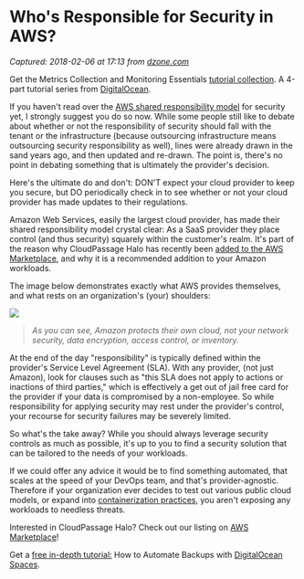 # Who's Responsible for Security in AWS?

_Captured: 2018-02-06 at 17:13 from [dzone.com](https://dzone.com/articles/whos-responsible-for-security-in-aws?edition=359129&utm_source=Zone%20Newsletter&utm_medium=email&utm_campaign=cloud%202018-02-06)_

Get the Metrics Collection and Monitoring Essentials [tutorial collection](https://dzone.com/go?i=274448&u=https%3A%2F%2Fwww.digitalocean.com%2Fcommunity%2Ftutorial_series%2Fmetrics-collection-and-monitoring-essentials%3Futm_medium%3Dbumper%26utm_source%3Ddzone%26utm_campaign%3Dbrand%2Bsimplicity%2Bat%2Bscale%26utm_content%3Ddistributed%2Bmicroservices%2Bdeployments). A 4-part tutorial series from [DigitalOcean](https://dzone.com/go?i=274448&u=https%3A%2F%2Fwww.digitalocean.com%2F%3Futm_medium%3Dbumper%26utm_source%3Ddzone%26utm_campaign%3Dbrand%2Bsimplicity%2Bat%2Bscale%26utm_content%3Dmetrics%2Bcollection%2Bmonitoring).

If you haven't read over the [AWS shared responsibility model](https://aws.amazon.com/compliance/shared-responsibility-model/) for security yet, I strongly suggest you do so now. While some people still like to debate about whether or not the responsibility of security should fall with the tenant or the infrastructure (because outsourcing infrastructure means outsourcing security responsibility as well), lines were already drawn in the sand years ago, and then updated and re-drawn. The point is, there's no point in debating something that is ultimately the provider's decision.

Here's the ultimate do and don't: DON'T expect your cloud provider to keep you secure, but DO periodically check in to see whether or not your cloud provider has made updates to their regulations.

Amazon Web Services, easily the largest cloud provider, has made their shared responsibility model crystal clear: As a SaaS provider they place control (and thus security) squarely within the customer's realm. It's part of the reason why CloudPassage Halo has recently been [added to the AWS Marketplace](https://blog.cloudpassage.com/2018/01/24/halo-is-live-on-aws-marketplace/), and why it is a recommended addition to your Amazon workloads.

The image below demonstrates exactly what AWS provides themselves, and what rests on an organization's (your) shoulders:

![](https://x9a3mnc941tz8gz3x1e0sda1-wpengine.netdna-ssl.com/wp-content/uploads/sites/2/2018/01/Amazon-shared-responsibility-model-.png)

> _As you can see, Amazon protects their own cloud, not your network security, data encryption, access control, or inventory._

At the end of the day "responsibility" is typically defined within the provider's Service Level Agreement (SLA). With any provider, (not just Amazon), look for clauses such as "this SLA does not apply to actions or inactions of third parties," which is effectively a get out of jail free card for the provider if your data is compromised by a non-employee. So while responsibility for applying security may rest under the provider's control, your recourse for security failures may be severely limited.

So what's the take away? While you should always leverage security controls as much as possible, it's up to you to find a security solution that can be tailored to the needs of your workloads.

If we could offer any advice it would be to find something automated, that scales at the speed of your DevOps team, and that's provider-agnostic. Therefore if your organization ever decides to test out various public cloud models, or expand into [containerization practices](https://www.cloudpassage.com/products/container-secure/), you aren't exposing any workloads to needless threats.

Interested in CloudPassage Halo? Check out our listing on [AWS Marketplace](https://aws.amazon.com/marketplace/pp/B008KTGRKK/?ref_ptnr_blg)!

Get a [free in-depth tutorial:](https://dzone.com/go?i=274447&u=https%3A%2F%2Fwww.digitalocean.com%2Fcommunity%2Ftutorials%2Fhow-to-automate-backups-digitalocean-spaces%3Futm_medium%3Dbumper%26utm_source%3Ddzone%26utm_campaign%3Dbrand%2Bsimplicity%2Bat%2Bscale%26utm_content%3Dbackups%2Bdigitalocean%2Bspaces%2Bdzonecloud) How to Automate Backups with [DigitalOcean Spaces](https://dzone.com/go?i=274447&u=https%3A%2F%2Fwww.digitalocean.com%2Fproducts%2Fspaces%2F%3Futm_medium%3Dbumper%26utm_source%3Ddzone%26utm_campaign%3Dbrand%2Bsimplicity%2Bat%2Bscale%26utm_content%3Dbackups%2Bdigitalocean%2Bspaces%2Bdzonecloud).
